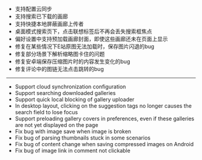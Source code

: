 - 支持配置云同步
- 支持搜索已下载的画廊
- 支持快捷本地屏蔽画廊上传者
- 桌面模式搜索页下，点击联想标签后不再会丢失搜索框焦点
- 偏好设置中支持预加载画廊封面，即使这些画廊还未在页面上显示
- 修复在某些情况下E站原图无法加载时，保存图片闪退的bug
- 修复部分场景下解析缩略图卡住的问题
- 修复安卓端保存压缩图片时的内容发生变化的bug
- 修复评论中的图链无法点击跳转的bug

------------------------------------------------------------------------------------------

- Support cloud synchronization configuration
- Support searching downloaded galleries
- Support quick local blocking of gallery uploader 
- In desktop layout, clicking on the suggestion tags no longer causes the search field to lose focus
- Support preloading gallery covers in preferences, even if these galleries are not yet displayed on the page
- Fix bug with image save when image is broken
- Fix bug of parsing thumbnails stuck in some scenarios
- Fix bug of content change when saving compressed images on Android
- Fix bug of image link in comment not clickable